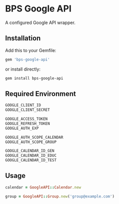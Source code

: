 # BPS Google API

A configured Google API wrapper.

## Installation

Add this to your Gemfile:

```ruby
gem 'bps-google-api'
```

or install directly:

```bash
gem install bps-google-api
```

## Required Environment

```bash
GOOGLE_CLIENT_ID
GOOGLE_CLIENT_SECRET

GOOGLE_ACCESS_TOKEN
GOOGLE_REFRESH_TOKEN
GOOGLE_AUTH_EXP

GOOGLE_AUTH_SCOPE_CALENDAR
GOOGLE_AUTH_SCOPE_GROUP

GOOGLE_CALENDAR_ID_GEN
GOOGLE_CALENDAR_ID_EDUC
GOOGLE_CALENDAR_ID_TEST
```

## Usage

```ruby
calendar = GoogleAPI::Calendar.new
```

```ruby
group = GoogleAPI::Group.new('group@example.com')
```
